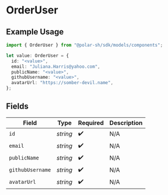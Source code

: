 # OrderUser

## Example Usage

```typescript
import { OrderUser } from "@polar-sh/sdk/models/components";

let value: OrderUser = {
  id: "<value>",
  email: "Juliana.Harris@yahoo.com",
  publicName: "<value>",
  githubUsername: "<value>",
  avatarUrl: "https://somber-devil.name",
};
```

## Fields

| Field              | Type               | Required           | Description        |
| ------------------ | ------------------ | ------------------ | ------------------ |
| `id`               | *string*           | :heavy_check_mark: | N/A                |
| `email`            | *string*           | :heavy_check_mark: | N/A                |
| `publicName`       | *string*           | :heavy_check_mark: | N/A                |
| `githubUsername`   | *string*           | :heavy_check_mark: | N/A                |
| `avatarUrl`        | *string*           | :heavy_check_mark: | N/A                |
